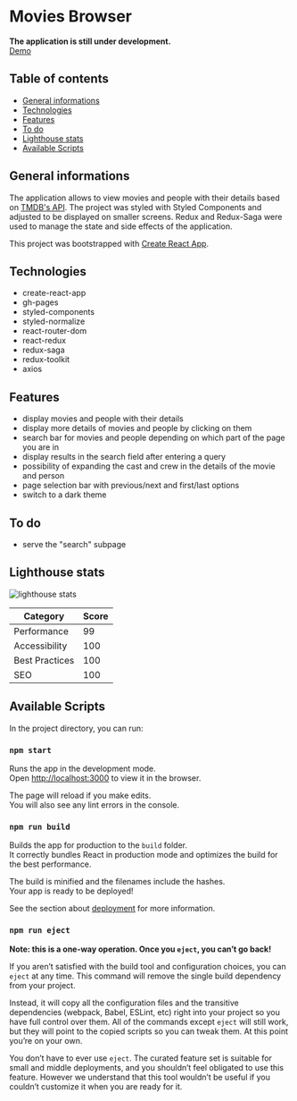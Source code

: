 # Movies Browser

**The application is still under development.** \
[Demo](https://stolar-code.github.io/movies-browser/)

## Table of contents

- [General informations](#general-informations)
- [Technologies](#technologies)
- [Features](#features)
- [To do](#to-do)
- [Lighthouse stats](#lighthouse-stats)
- [Available Scripts](#available-scripts)

## General informations

The application allows to view movies and people with their details based on [TMDB's API](https://api.themoviedb.org). The project was styled with Styled Components and adjusted to be displayed on smaller screens. Redux and Redux-Saga were used to manage the state and side effects of the application.

This project was bootstrapped with [Create React App](https://github.com/facebook/create-react-app).

## Technologies

- create-react-app
- gh-pages
- styled-components
- styled-normalize
- react-router-dom
- react-redux
- redux-saga
- redux-toolkit
- axios

## Features

- display movies and people with their details
- display more details of movies and people by clicking on them
- search bar for movies and people depending on which part of the page you are in
- display results in the search field after entering a query
- possibility of expanding the cast and crew in the details of the movie and person
- page selection bar with previous/next and first/last options
- switch to a dark theme

## To do

- serve the "search" subpage

## Lighthouse stats

![lighthouse stats](https://i.ibb.co/G0tN938/movies-browser-lighthouse.png 'lighthouse stats')

| Category       | Score |
| -------------- | ----- |
| Performance    | 99    |
| Accessibility  | 100   |
| Best Practices | 100   |
| SEO            | 100   |

## Available Scripts

In the project directory, you can run:

### `npm start`

Runs the app in the development mode.\
Open [http://localhost:3000](http://localhost:3000) to view it in the browser.

The page will reload if you make edits.\
You will also see any lint errors in the console.

### `npm run build`

Builds the app for production to the `build` folder.\
It correctly bundles React in production mode and optimizes the build for the best performance.

The build is minified and the filenames include the hashes.\
Your app is ready to be deployed!

See the section about [deployment](https://facebook.github.io/create-react-app/docs/deployment) for more information.

### `npm run eject`

**Note: this is a one-way operation. Once you `eject`, you can’t go back!**

If you aren’t satisfied with the build tool and configuration choices, you can `eject` at any time. This command will remove the single build dependency from your project.

Instead, it will copy all the configuration files and the transitive dependencies (webpack, Babel, ESLint, etc) right into your project so you have full control over them. All of the commands except `eject` will still work, but they will point to the copied scripts so you can tweak them. At this point you’re on your own.

You don’t have to ever use `eject`. The curated feature set is suitable for small and middle deployments, and you shouldn’t feel obligated to use this feature. However we understand that this tool wouldn’t be useful if you couldn’t customize it when you are ready for it.
